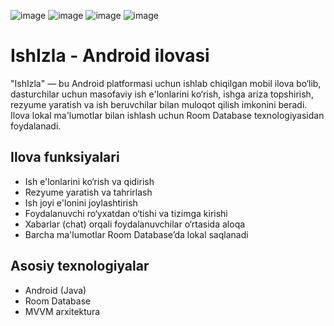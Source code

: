 ![image](https://github.com/user-attachments/assets/a53a2ead-73c2-4994-91bb-7981a7e0ccad)
![image](https://github.com/user-attachments/assets/c68c0728-7564-47bc-9e46-af0924dec0ca)
![image](https://github.com/user-attachments/assets/a0636978-b266-4727-8a30-976c99c5ce41)
![image](https://github.com/user-attachments/assets/dcc1810b-d715-45da-9943-33607400ce32)

# IshIzla - Android ilovasi 

"IshIzla" — bu Android platformasi uchun ishlab chiqilgan mobil ilova bo‘lib, dasturchilar uchun masofaviy ish e'lonlarini ko‘rish, ishga ariza topshirish, rezyume yaratish va ish beruvchilar bilan muloqot qilish imkonini beradi. Ilova lokal ma'lumotlar bilan ishlash uchun Room Database texnologiyasidan foydalanadi.

## Ilova funksiyalari

- Ish e'lonlarini ko‘rish va qidirish
- Rezyume yaratish va tahrirlash
- Ish joyi e'lonini joylashtirish
- Foydalanuvchi ro‘yxatdan o‘tishi va tizimga kirishi
- Xabarlar (chat) orqali foydalanuvchilar o‘rtasida aloqa
- Barcha ma'lumotlar Room Database’da lokal saqlanadi

## Asosiy texnologiyalar

- Android (Java)
- Room Database
- MVVM arxitektura





